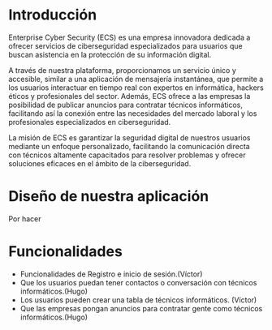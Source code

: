 # Introducción

Enterprise Cyber Security (ECS) es una empresa innovadora dedicada a ofrecer servicios de ciberseguridad especializados para usuarios que buscan asistencia en la protección de su información digital. 

A través de nuestra plataforma, proporcionamos un servicio único y accesible, similar a una aplicación de mensajería instantánea, que permite a los usuarios interactuar en tiempo real con expertos en informática, hackers éticos y profesionales del sector. 
Además, ECS ofrece a las empresas la posibilidad de publicar anuncios para contratar técnicos informáticos, facilitando así la conexión entre las necesidades del mercado laboral y los profesionales especializados en ciberseguridad. 

La misión de ECS es garantizar la seguridad digital de nuestros usuarios mediante un enfoque personalizado, facilitando la comunicación directa con técnicos altamente capacitados para resolver problemas y ofrecer soluciones eficaces en el ámbito de la ciberseguridad.


# Diseño de nuestra aplicación
Por hacer


 


# Funcionalidades
- Funcionalidades de Registro e inicio de sesión.(Víctor)
- Que los usuarios puedan tener contactos o conversación con técnicos informáticos.(Hugo)
- Los usuarios pueden crear una tabla de técnicos informáticos. (Víctor)
- Que las empresas pongan anuncios para contratar gente como técnicos informáticos.(Hugo)





